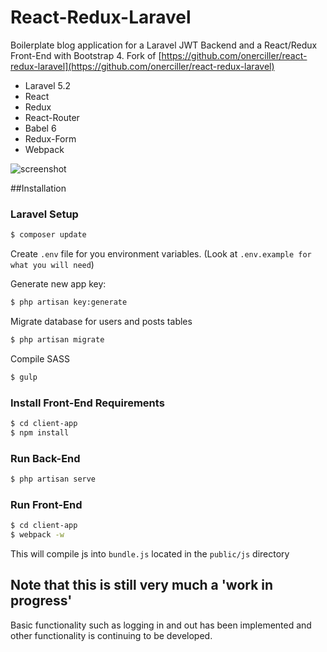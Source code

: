 # React-Redux-Laravel

Boilerplate blog application for a Laravel JWT Backend and a React/Redux Front-End with Bootstrap 4.
Fork of [https://github.com/onerciller/react-redux-laravel](https://github.com/onerciller/react-redux-laravel)

* Laravel 5.2
* React
* Redux
* React-Router
* Babel 6
* Redux-Form
* Webpack

![screenshot](https://github.com/onerciller/react-redux-laravel/blob/master/public/img.png)

##Installation

### Laravel Setup
```sh
$ composer update
```
Create ```.env``` file for you environment variables. (Look at ```.env.example for what you will need```)

Generate new app key: 
```sh 
$ php artisan key:generate
```

Migrate database for users and posts tables
```sh
$ php artisan migrate 
```

Compile SASS
```sh
$ gulp
```

### Install Front-End Requirements
```sh
$ cd client-app
$ npm install
```

### Run Back-End

```sh
$ php artisan serve
```


### Run Front-End

```sh
$ cd client-app
$ webpack -w
```

This will compile js into `bundle.js` located in the `public/js` directory

## Note that this is still very much a 'work in progress'

Basic functionality such as logging in and out has been implemented and other functionality is continuing to be developed.
 
